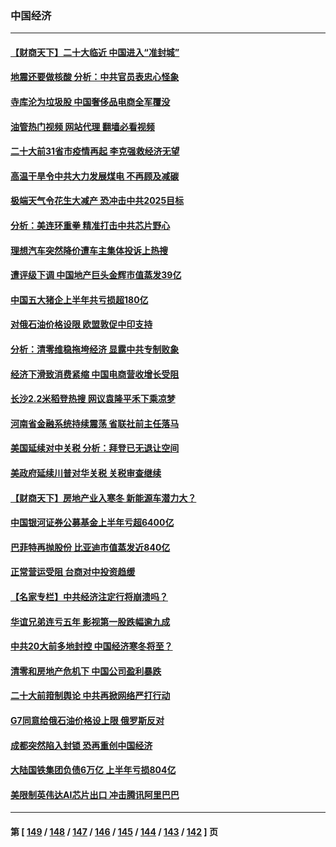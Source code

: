 ### 中国经济
---
#### [【财商天下】二十大临近 中国进入“准封城”](../../pages/ncid283/n13817986.md?09060845) 
#### [地震还要做核酸 分析：中共官员表忠心怪象](../../pages/ncid283/n13817939.md?09060845) 
#### [寺库沦为垃圾股 中国奢侈品电商全军覆没](../../pages/ncid283/n13817560.md?09060845) 
#### [油管热门视频 网站代理 翻墙必看视频](http://209.222.30.114:81/youtube.html?09060845)
#### [二十大前31省市疫情再起 李克强救经济无望](../../pages/ncid283/n13817553.md?09060845) 
#### [高温干旱令中共大力发展煤电 不再顾及减碳](../../pages/ncid283/n13817445.md?09060845) 
#### [极端天气令花生大减产 恐冲击中共2025目标](../../pages/ncid283/n13817316.md?09060845) 
#### [分析：美连环重拳 精准打击中共芯片野心](../../pages/ncid283/n13817007.md?09060845) 
#### [理想汽车突然降价遭车主集体投诉上热搜](../../pages/ncid283/n13817026.md?09060845) 
#### [遭评级下调 中国地产巨头金辉市值蒸发39亿](../../pages/ncid283/n13816985.md?09060845) 
#### [中国五大猪企上半年共亏损超180亿](../../pages/ncid283/n13816979.md?09060845) 
#### [对俄石油价格设限 欧盟敦促中印支持](../../pages/ncid283/n13816883.md?09060845) 
#### [分析：清零维稳拖垮经济 显露中共专制败象](../../pages/ncid283/n13815059.md?09060845) 
#### [经济下滑致消费紧缩 中国电商营收增长受阻](../../pages/ncid283/n13816876.md?09060845) 
#### [长沙2.2米稻登热搜 网议袁隆平禾下乘凉梦](../../pages/ncid283/n13816688.md?09060845) 
#### [河南省金融系统持续震荡 省联社前主任落马](../../pages/ncid283/n13816673.md?09060845) 
#### [美国延续对中关税 分析：拜登已无退让空间](../../pages/ncid283/n13816637.md?09060845) 
#### [美政府延续川普对华关税 关税审查继续](../../pages/ncid283/n13816548.md?09060845) 
#### [【财商天下】房地产业入寒冬 新能源车潜力大？](../../pages/ncid283/n13816362.md?09060845) 
#### [中国银河证券公募基金上半年亏超6400亿](../../pages/ncid283/n13816471.md?09060845) 
#### [巴菲特再抛股份 比亚迪市值蒸发近840亿](../../pages/ncid283/n13816429.md?09060845) 
#### [正常营运受阻 台商对中投资趋缓](../../pages/ncid283/n13816456.md?09060845) 
#### [【名家专栏】中共经济注定行将崩溃吗？](../../pages/ncid283/n13816213.md?09060845) 
#### [华谊兄弟连亏五年 影视第一股跌幅逾九成](../../pages/ncid283/n13816421.md?09060845) 
#### [中共20大前多地封控 中国经济寒冬将至？](../../pages/ncid283/n13816191.md?09060845) 
#### [清零和房地产危机下 中国公司盈利暴跌](../../pages/ncid283/n13816190.md?09060845) 
#### [二十大前箝制舆论 中共再掀网络严打行动](../../pages/ncid283/n13816382.md?09060845) 
#### [G7同意给俄石油价格设上限 俄罗斯反对](../../pages/ncid283/n13816302.md?09060845) 
#### [成都突然陷入封锁 恐再重创中国经济](../../pages/ncid283/n13816070.md?09060845) 
#### [大陆国铁集团负债6万亿 上半年亏损804亿](../../pages/ncid283/n13816030.md?09060845) 
#### [美限制英伟达AI芯片出口 冲击腾讯阿里巴巴](../../pages/ncid283/n13815585.md?09060845) 

---
#### 第 [ [149](./149.md?09060845) / [148](./148.md?09060845) / [147](./147.md?09060845) / [146](./146.md?09060845) / [145](./145.md?09060845) / [144](./144.md?09060845) / [143](./143.md?09060845) / [142](./142.md?09060845) ] 页
